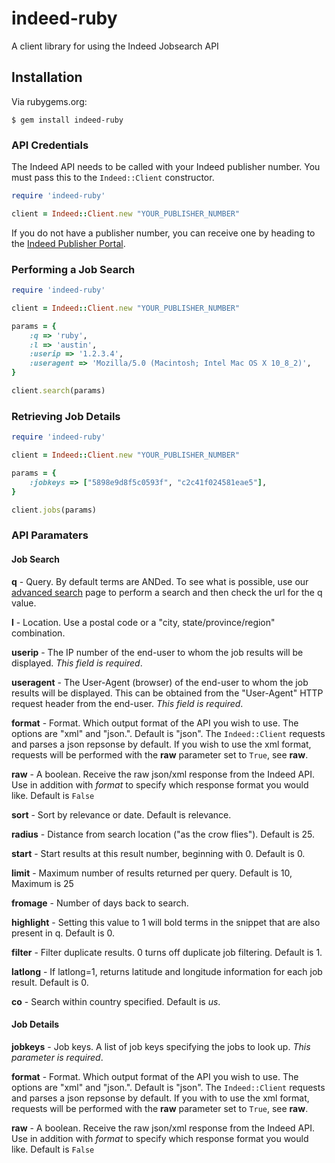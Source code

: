# indeed-ruby

A client library for using the Indeed Jobsearch API

## Installation

Via rubygems.org:

    $ gem install indeed-ruby

### API Credentials

The Indeed API needs to be called with your Indeed publisher number. You must pass this
to the `Indeed::Client` constructor.

```ruby
require 'indeed-ruby'

client = Indeed::Client.new "YOUR_PUBLISHER_NUMBER"
```

If you do not have a publisher number, you can receive one by heading to the
[Indeed Publisher Portal](https://ads.indeed.com/jobroll/xmlfeed).


### Performing a Job Search

```ruby
require 'indeed-ruby'

client = Indeed::Client.new "YOUR_PUBLISHER_NUMBER"

params = {
    :q => 'ruby',
    :l => 'austin',
    :userip => '1.2.3.4',
    :useragent => 'Mozilla/5.0 (Macintosh; Intel Mac OS X 10_8_2)',
}

client.search(params)
```

### Retrieving Job Details

```ruby
require 'indeed-ruby'

client = Indeed::Client.new "YOUR_PUBLISHER_NUMBER"

params = {
    :jobkeys => ["5898e9d8f5c0593f", "c2c41f024581eae5"],
}

client.jobs(params)
```

### API Paramaters

#### Job Search

**q** - 
Query. By default terms are ANDed. To see what is possible, use our [advanced search](http://www.indeed.com/advanced_search) page to perform a search and then check the url for the q value.

**l** - 
Location. Use a postal code or a "city, state/province/region" combination.

**userip** - 
The IP number of the end-user to whom the job results will be displayed. *This field is required*.

**useragent** - 
The User-Agent (browser) of the end-user to whom the job results will be displayed. This can be obtained from the "User-Agent" HTTP request header from the end-user. *This field is required*.

**format** - 
Format. Which output format of the API you wish to use. The options are "xml" and "json.". Default is "json". The `Indeed::Client` requests and parses a json repsonse by default. If you wish to use the xml format, requests will be performed with the **raw** parameter set to `True`, see **raw**.

**raw** - 
A boolean. Receive the raw json/xml response from the Indeed API. Use in addition with *format* to specify which response format you would like. Default is `False`

**sort** - 
Sort by relevance or date. Default is relevance.

**radius** - 
Distance from search location ("as the crow flies"). Default is 25.

**start** - 
Start results at this result number, beginning with 0. Default is 0.

**limit** - 
Maximum number of results returned per query. Default is 10, Maximum is 25

**fromage** - 
Number of days back to search.

**highlight** - 
Setting this value to 1 will bold terms in the snippet that are also present in q. Default is 0.

**filter** - 
Filter duplicate results. 0 turns off duplicate job filtering. Default is 1.

**latlong** - 
If latlong=1, returns latitude and longitude information for each job result. Default is 0.

**co** - 
Search within country specified. Default is *us*.


#### Job Details

**jobkeys** - 
Job keys. A list of job keys specifying the jobs to look up. *This parameter is required*.

**format** - 
Format. Which output format of the API you wish to use. The options are "xml" and "json.". Default is "json". The `Indeed::Client` requests and parses a json repsonse by default. If you with to use the xml format, requests will be performed with the **raw** parameter set to `True`, see **raw**.

**raw** - 
A boolean. Receive the raw json/xml response from the Indeed API. Use in addition with *format* to specify which response format you would like. Default is `False`
